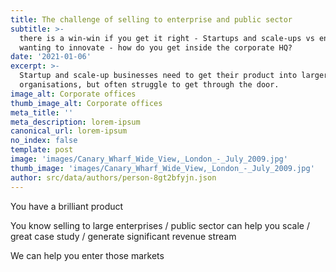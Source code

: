 ```yaml
---
title: The challenge of selling to enterprise and public sector
subtitle: >-
  there is a win-win if you get it right - Startups and scale-ups vs enterprises
  wanting to innovate - how do you get inside the corporate HQ?
date: '2021-01-06'
excerpt: >-
  Startup and scale-up businesses need to get their product into larger
  organisations, but often struggle to get through the door.
image_alt: Corporate offices
thumb_image_alt: Corporate offices
meta_title: ''
meta_description: lorem-ipsum
canonical_url: lorem-ipsum
no_index: false
template: post
image: 'images/Canary_Wharf_Wide_View,_London_-_July_2009.jpg'
thumb_image: 'images/Canary_Wharf_Wide_View,_London_-_July_2009.jpg'
author: src/data/authors/person-8gt2bfyjn.json
---
```

You have a brilliant product 

You know selling to large enterprises / public sector can help you scale / great case study / generate significant revenue stream

We can help you enter those markets